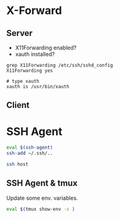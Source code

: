 # X-Forward

## Server

 * X11Forwarding enabled?
 * xauth installed?


```
grep X11Forwarding /etc/ssh/sshd_config
X11Forwarding yes

# type xauth
xauth is /usr/bin/xauth

```
## Client


# SSH Agent

```bash
eval $(ssh-agent)
ssh-add ~/.ssh/..

ssh host
```

## SSH Agent & tmux

Update some env. variables.

```bash
eval $(tmux show-env -s )
```

